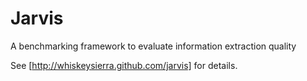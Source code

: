 Jarvis
======

A benchmarking framework to evaluate information extraction quality

See [http://whiskeysierra.github.com/jarvis] for details.
